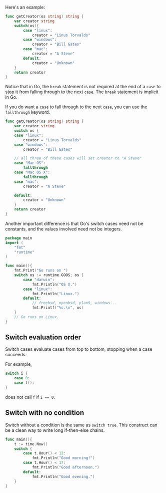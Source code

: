 Here's an example:
```go
func getCreator(os string) string {
	var creator string
	switch(os){
		case "linux":
			creator = "Linus Torvalds"
		case "windows":
			creator = "Bill Gates"
		case "mac":
			creator = "A Steve"
		default:
			creator = "Unknown"
	}
	return creator
}
```

Notice that in Go, the `break` statement is not required at the end of a `case` to stop it from falling through to the next `case`. The `break` statement is implicit in Go.

If you do want a `case` to fall through to the next `case`, you can use the `fallthrough` keyword.
```go
func getCreator(os string) string {
    var creator string
    switch os {
    case "linux":
        creator = "Linus Torvalds"
    case "windows":
        creator = "Bill Gates"

    // all three of these cases will set creator to "A Steve"
    case "Mac OS":
        fallthrough
    case "Mac OS X":
        fallthrough
    case "mac":
        creator = "A Steve"

    default:
        creator = "Unknown"
    }
    return creator
}
```

Another important difference is that Go's switch cases need not be constants, and the values involved need not be integers.

```go
package main
import (
	"fmt"
	"runtime"
)

func main(){
	fmt.Print("Go runs on ")
	switch os := runtime.GOOS; os {
		case "darwin":
			fmt.Println("OS X.")
		case "linux":
			fmt.Println("Linux.")
		default:
			// freebsd, openbsd, plan9, windows...
			fmt.Printf("%s.\n", os)
	}
	// Go runs on Linux.
}
```

## Switch evaluation order

Switch cases evaluate cases from top to bottom, stopping when a case succeeds.

For example,
```go
switch i {
	case 0:
	case f():
}
```
does not call `f` if `i == 0`.

## Switch with no condition

Switch without a condition is the same as `switch true`.
This construct can be a clean way to write long if-then-else chains.
```go
func main(){
	t := time.Now()
	switch {
		case t.Hour() < 12:
			fmt.Println("Good morning!")
		case t.Hour() < 17:
			fmt.Println("Good afternoon.")
		default:
			fmt.Println("Good evening.")
	}
}
```